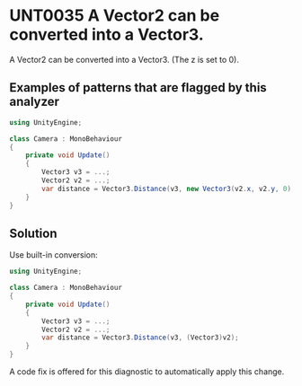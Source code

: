 # UNT0035 A Vector2 can be converted into a Vector3.

A Vector2 can be converted into a Vector3. (The z is set to 0).

## Examples of patterns that are flagged by this analyzer

```csharp
using UnityEngine;

class Camera : MonoBehaviour
{
    private void Update()
    {
        Vector3 v3 = ...;
        Vector2 v2 = ...;
        var distance = Vector3.Distance(v3, new Vector3(v2.x, v2.y, 0));
    }
}
```

## Solution

Use built-in conversion:

```csharp
using UnityEngine;

class Camera : MonoBehaviour
{
    private void Update()
    {
        Vector3 v3 = ...;
        Vector2 v2 = ...;
        var distance = Vector3.Distance(v3, (Vector3)v2);
    }
}
```

A code fix is offered for this diagnostic to automatically apply this change.
